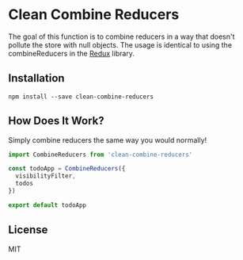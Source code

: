 Clean Combine Reducers
=========================

The goal of this function is to combine reducers in a way that doesn't pollute the store with null objects. The usage is identical to using the combineReducers in the [Redux](https://github.com/reactjs/redux) library.


## Installation


```
npm install --save clean-combine-reducers
```

## How Does It Work?

Simply combine reducers the same way you would normally!

```js
import CombineReducers from 'clean-combine-reducers'

const todoApp = CombineReducers({
  visibilityFilter,
  todos
})

export default todoApp
```

## License

MIT

